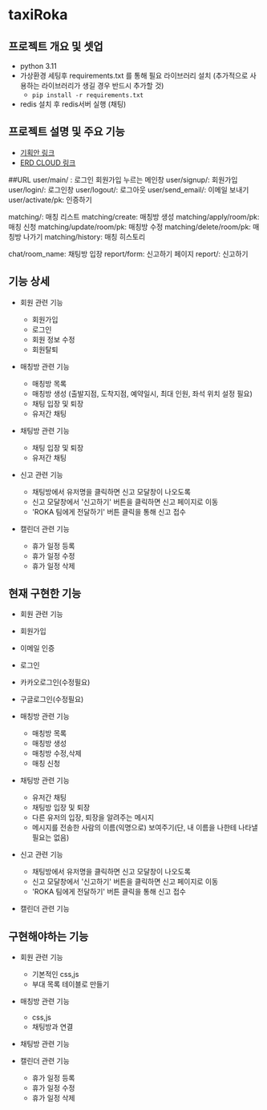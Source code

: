 # taxiRoka
## 프로젝트 개요 및 셋업
- python 3.11
- 가상환경 세팅후 requirements.txt 를 통해 필요 라이브러리 설치 (추가적으로 사용하는 라이브러리가 생길 경우 반드시 추가할 것)
  - `pip install -r requirements.txt`
- redis 설치 후 redis서버 실행 (채팅)

## 프로젝트 설명 및 주요 기능
- [기획안 링크](https://www.figma.com/file/7moP30bEJTYJeyoaSUACyt/PIRO19-ROKA?type=design&node-id=0-1&mode=design)
- [ERD CLOUD 링크](https://www.erdcloud.com/d/zB3wiAaQY7PxnzLyY)

##URL
user/main/ : 로그인 회원가입 누르는 메인창
user/signup/: 회원가입
user/login/: 로그인창
user/logout/: 로그아웃
user/send_email/: 이메일 보내기
user/activate/pk: 인증하기

matching/: 매칭 리스트
matching/create: 매칭방 생성
matching/apply/room/pk: 매칭 신청
matching/update/room/pk: 매칭방 수정
matching/delete/room/pk: 매칭방 나가기
matching/history: 매칭 히스토리

chat/room_name: 채팅방 입장
report/form: 신고하기 페이지
report/: 신고하기

## 기능 상세
- 회원 관련 기능
  - 회원가입
  - 로그인
  - 회원 정보 수정
  - 회원탈퇴

- 매칭방 관련 기능
  - 매칭방 목록
  - 매칭방 생성 (출발지점, 도착지점, 예약일시, 최대 인원, 좌석 위치 설정 필요)
  - 채팅 입장 및 퇴장
  - 유저간 채팅

- 채팅방 관련 기능
  - 채팅 입장 및 퇴장
  - 유저간 채팅

- 신고 관련 기능
  - 채팅방에서 유저명을 클릭하면 신고 모달창이 나오도록
  - 신고 모달창에서 '신고하기' 버튼을 클릭하면 신고 페이지로 이동
  - 'ROKA 팀에게 전달하기' 버튼 클릭을 통해 신고 접수

- 캘린더 관련 기능
  - 휴가 일정 등록
  - 휴가 일정 수정
  - 휴가 일정 삭제


## 현재 구현한 기능
- 회원 관련 기능
 - 회원가입
 - 이메일 인증
 - 로그인
 - 카카오로그인(수정필요)
 - 구글로그인(수정필요)

- 매칭방 관련 기능
  - 매칭방 목록
  - 매칭방 생성
  - 매칭방 수정,삭제
  - 매칭 신청

- 채팅방 관련 기능
  - 유저간 채팅
  - 채팅방 입장 및 퇴장
  - 다른 유저의 입장, 퇴장을 알려주는 메시지
  - 메시지를 전송한 사람의 이름(익명으로) 보여주기(단, 내 이름을 나한테 나타낼 필요는 없음)

- 신고 관련 기능
  - 채팅방에서 유저명을 클릭하면 신고 모달창이 나오도록
  - 신고 모달창에서 '신고하기' 버튼을 클릭하면 신고 페이지로 이동
  - 'ROKA 팀에게 전달하기' 버튼 클릭을 통해 신고 접수

- 캘린더 관련 기능

## 구현해야하는 기능
- 회원 관련 기능
   - 기본적인 css,js
   - 부대 목록 테이블로 만들기
     
- 매칭방 관련 기능
  - css,js
  - 채팅방과 연결
    
- 채팅방 관련 기능
  
- 캘린더 관련 기능
  - 휴가 일정 등록
  - 휴가 일정 수정
  - 휴가 일정 삭제
